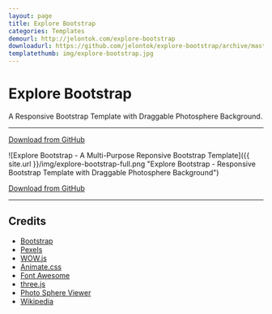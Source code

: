 ```yaml
---
layout: page
title: Explore Bootstrap
categories: Templates
demourl: http://jelontok.com/explore-bootstrap
downloadurl: https://github.com/jelontok/explore-bootstrap/archive/master.zip
templatethumb: img/explore-bootstrap.jpg
---
```


# Explore Bootstrap
A Responsive Bootstrap Template with Draggable Photosphere Background.

---

<a href="https://github.com/jelontok/explore-bootstrap/archive/master.zip" class="download-btn" target="_blank"><i class="fab fa-github"></i> Download from GitHub</a>

![Explore Bootstrap - A Multi-Purpose Reponsive Bootstrap Template]({{ site.url }}/img/explore-bootstrap-full.png "Explore Bootstrap - Responsive Bootstrap Template with Draggable Photosphere Background")

<a href="https://github.com/jelontok/explore-bootstrap/archive/master.zip" class="download-btn" target="_blank"><i class="fab fa-github"></i> Download from GitHub</a>

---

## Credits

* [Bootstrap](http://getbootstrap.com/)
* [Pexels](http://pexels.com)
* [WOW.js](https://github.com/matthieua/WOW)
* [Animate.css](https://github.com/daneden/animate.css)
* [Font Awesome](https://fortawesome.github.io/Font-Awesome/icons/)
* [three.js](http://threejs.org/)
* [Photo Sphere Viewer](https://github.com/JeremyHeleine/Photo-Sphere-Viewer)
* [Wikipedia](https://commons.wikimedia.org/wiki/File:Tana_Baru_Cemetery_Photosphere_02.jpg)

